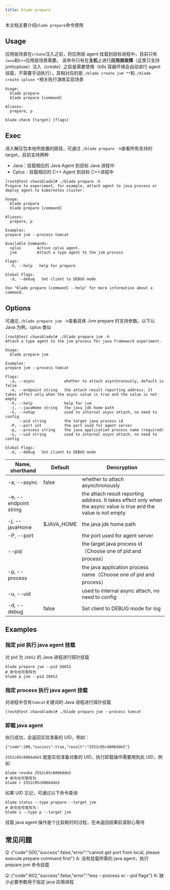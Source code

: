 ```yaml
---
title: blade prepare
---
```


本文档主要介绍`blade prepare`命令使用

## Usage

应用层场景在`create`注入之前，将应用层 agent 挂载到目标进程中，目前只有`Java`和`C++`应用层场景需要。
该命令只有在**主机**上进行**应用层故障**（这里只支持 jvm\cpluse）注入（create）之前是需要使用（k8s 容器环境会自动进行 agent 挂载，不需要手动执行），其相对应的是`./blade create jvm **`和`./blade create cpluse *`相关执行演练实验场景

```shell
Usage:
  blade prepare
  blade prepare [command]

Aliases:
  prepare, p

blade check [target] [flags]
```

## Exec

进入解压包本地所放置的路径，可通过`./blade prepare -h`查看所有支持的 target，目前支持两种

- Java：挂载相应的 Java Agent 到目标 Java 进程中
- Cplus：挂载相应的 C++ Agent 到目标 C++进程中

```
[root@test chaosblade]# ./blade prepare -h
Prepare to experiment, for example, attach agent to java process or deploy agent to kubernetes cluster.

Usage:
  blade prepare
  blade prepare [command]

Aliases:
  prepare, p

Examples:
prepare jvm --process tomcat

Available Commands:
  cplus       Active cplus agent.
  jvm         Attach a type agent to the jvm process

Flags:
  -h, --help   help for prepare

Global Flags:
  -d, --debug   Set client to DEBUG mode

Use "blade prepare [command] --help" for more information about a command.
```

## Options

可通过`./blade prepare jvm -h`查看具体 Jvm prepare 时支持参数。以下以 Java 为例，cplus 类似

```
[root@test chaosblade]# ./blade prepare jvm -h
Attach a type agent to the jvm process for java framework experiment.

Usage:
  blade prepare jvm

Examples:
prepare jvm --process tomcat

Flags:
  -a, --async             whether to attach asynchronously, default is false
  -e, --endpoint string   the attach result reporting address. It takes effect only when the async value is true and the value is not empty
  -h, --help              help for jvm
  -j, --javaHome string   the java jdk home path
  -n, --nohup             used to internal async attach, no need to config
      --pid string        the target java process id
  -P, --port int          the port used for agent server
  -p, --process string    the java application process name (required)
  -u, --uid string        used to internal async attach, no need to config

Global Flags:
  -d, --debug   Set client to DEBUG mode
```

| **Name, shorthand**   | **Default** | **Dencryption**                                                                                                   |
| --------------------- | ----------- | ----------------------------------------------------------------------------------------------------------------- |
| -a, --async           | false       | whether to attach asynchronously                                                                                  |
| -e, --endpoint string |             | the attach result reporting address. It takes effect only when the async value is true and the value is not empty |
| -j, --javaHome        | $JAVA_HOME  | the java jdk home path                                                                                            |
| -P, --port            |             | the port used for agent server                                                                                    |
| --pid                 |             | the target java process id（Choose one of pid and process）                                                       |
| -p, --process         |             | the java application process name（Choose one of pid and process）                                                |
| -u, --uid             |             | used to internal async attach, no need to config                                                                  |
| -d, --debug           | false       | Set client to DEBUG mode for log                                                                                  |

## Examples

### 指定 pid 执行 java agent 挂载

对 pid 为 `26652` 的 Java 进程进行探针挂载

```
blade prepare jvm --pid 26652
# 命令也可简写为
blade p jvm --pid 26652
```

### 指定 process 执行 java agent 挂载

对进程中含有`tomcat`关键词的 Java 进程进行探针挂载

```
[root@test chaosblade]# ./blade prepare jvm --process tomcat
```

### 卸载 java agent

执行成功，会返回实验准备的 UID，例如：

```
{"code":200,"success":true,"result":"2552c05c6066dde5"}
```

`2552c05c6066dde5` 就是实验准备对象的 UID，执行卸载操作需要用到此 UID，例如

```
blade revoke 2552c05c6066dde5
# 命令也可简写为
blade r 2552c05c6066dde5
```

如果 UID 忘记，可通过以下命令查询

```
blade status --type prepare --target jvm
# 命令也可简写为：
blade s --type p --target jvm
```

挂载 java agent 操作是个比较耗时的过程，在未返回结果前请耐心等待

## 常见问题

Q: {"code":500,"success":false,"error":"cannot get port from local, please execute prepare command first"}
A: 没有挂载所需的 java agent，执行 prepare jvm 命令挂载

Q: {"code":602,"success":false,"error":"less --process or --pid flags"}
A: 缺少必要参数用于指定 java 应用进程
